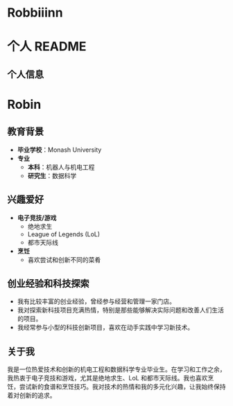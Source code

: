 # Robbiiinn
# 个人 README

## 个人信息

# Robin

## 教育背景
- **毕业学校**：Monash University
- **专业**
  - **本科**：机器人与机电工程
  - **研究生**：数据科学

## 兴趣爱好
- **电子竞技/游戏**
  - 绝地求生
  - League of Legends (LoL)
  - 都市天际线
- **烹饪**
  - 喜欢尝试和创新不同的菜肴

## 创业经验和科技探索
- 我有比较丰富的创业经验，曾经参与经营和管理一家门店。
- 我对探索新科技项目充满热情，特别是那些能够解决实际问题和改善人们生活的项目。
- 我经常参与小型的科技创新项目，喜欢在动手实践中学习新技术。

## 关于我
我是一位热爱技术和创新的机电工程和数据科学专业毕业生。在学习和工作之余，我热衷于电子竞技和游戏，尤其是绝地求生、LoL 和都市天际线。我也喜欢烹饪，尝试新的食谱和烹饪技巧。我对技术的热情和我的多元化兴趣，让我始终保持着对创新的追求。



